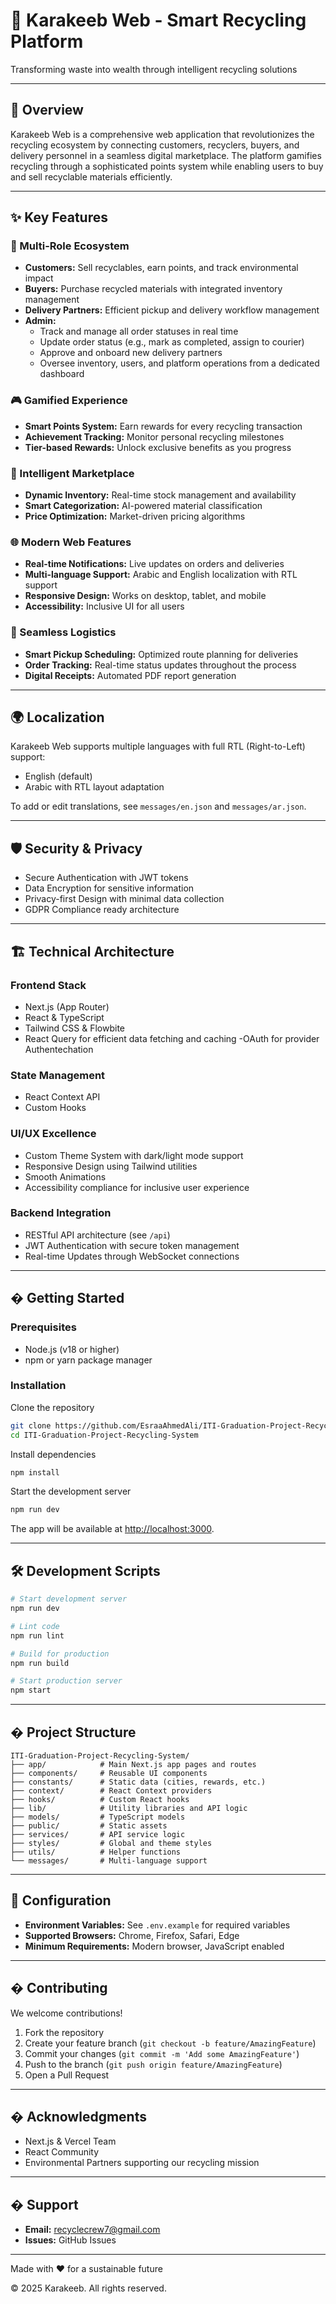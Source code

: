 # 🌱 Karakeeb Web - Smart Recycling Platform

Transforming waste into wealth through intelligent recycling solutions

---

## 🎯 Overview

Karakeeb Web is a comprehensive web application that revolutionizes the recycling ecosystem by connecting customers, recyclers, buyers, and delivery personnel in a seamless digital marketplace. The platform gamifies recycling through a sophisticated points system while enabling users to buy and sell recyclable materials efficiently.

---

## ✨ Key Features

### 🔄 Multi-Role Ecosystem

- **Customers:** Sell recyclables, earn points, and track environmental impact
- **Buyers:** Purchase recycled materials with integrated inventory management
- **Delivery Partners:** Efficient pickup and delivery workflow management
- **Admin:**
  - Track and manage all order statuses in real time
  - Update order status (e.g., mark as completed, assign to courier)
  - Approve and onboard new delivery partners
  - Oversee inventory, users, and platform operations from a dedicated dashboard

### 🎮 Gamified Experience

- **Smart Points System:** Earn rewards for every recycling transaction
- **Achievement Tracking:** Monitor personal recycling milestones
- **Tier-based Rewards:** Unlock exclusive benefits as you progress

### 🛒 Intelligent Marketplace

- **Dynamic Inventory:** Real-time stock management and availability
- **Smart Categorization:** AI-powered material classification
- **Price Optimization:** Market-driven pricing algorithms

### 🌐 Modern Web Features

- **Real-time Notifications:** Live updates on orders and deliveries
- **Multi-language Support:** Arabic and English localization with RTL support
- **Responsive Design:** Works on desktop, tablet, and mobile
- **Accessibility:** Inclusive UI for all users

### 🚚 Seamless Logistics

- **Smart Pickup Scheduling:** Optimized route planning for deliveries
- **Order Tracking:** Real-time status updates throughout the process
- **Digital Receipts:** Automated PDF report generation

---

## 🌍 Localization

Karakeeb Web supports multiple languages with full RTL (Right-to-Left) support:

- English (default)
- Arabic with RTL layout adaptation

To add or edit translations, see `messages/en.json` and `messages/ar.json`.

---

## 🛡️ Security & Privacy

- Secure Authentication with JWT tokens
- Data Encryption for sensitive information
- Privacy-first Design with minimal data collection
- GDPR Compliance ready architecture

---

## 🏗️ Technical Architecture

### Frontend Stack

- Next.js (App Router)
- React & TypeScript
- Tailwind CSS & Flowbite
- React Query for efficient data fetching and caching
  -OAuth for provider Authentechation

### State Management

- React Context API
- Custom Hooks

### UI/UX Excellence

- Custom Theme System with dark/light mode support
- Responsive Design using Tailwind utilities
- Smooth Animations
- Accessibility compliance for inclusive user experience

### Backend Integration

- RESTful API architecture (see `/api`)
- JWT Authentication with secure token management
- Real-time Updates through WebSocket connections

---

## � Getting Started

### Prerequisites

- Node.js (v18 or higher)
- npm or yarn package manager

### Installation

Clone the repository

```bash
git clone https://github.com/EsraaAhmedAli/ITI-Graduation-Project-Recycling-System.git
cd ITI-Graduation-Project-Recycling-System
```

Install dependencies

```bash
npm install
```

Start the development server

```bash
npm run dev
```

The app will be available at [http://localhost:3000](http://localhost:3000).

---

## 🛠️ Development Scripts

```bash
# Start development server
npm run dev

# Lint code
npm run lint

# Build for production
npm run build

# Start production server
npm start
```

---

## � Project Structure

```
ITI-Graduation-Project-Recycling-System/
├── app/            # Main Next.js app pages and routes
├── components/     # Reusable UI components
├── constants/      # Static data (cities, rewards, etc.)
├── context/        # React Context providers
├── hooks/          # Custom React hooks
├── lib/            # Utility libraries and API logic
├── models/         # TypeScript models
├── public/         # Static assets
├── services/       # API service logic
├── styles/         # Global and theme styles
├── utils/          # Helper functions
└── messages/       # Multi-language support
```

---

## 🔧 Configuration

- **Environment Variables:** See `.env.example` for required variables
- **Supported Browsers:** Chrome, Firefox, Safari, Edge
- **Minimum Requirements:** Modern browser, JavaScript enabled

---

## � Contributing

We welcome contributions!

1. Fork the repository
2. Create your feature branch (`git checkout -b feature/AmazingFeature`)
3. Commit your changes (`git commit -m 'Add some AmazingFeature'`)
4. Push to the branch (`git push origin feature/AmazingFeature`)
5. Open a Pull Request

---

## � Acknowledgments

- Next.js & Vercel Team
- React Community
- Environmental Partners supporting our recycling mission

---

## � Support

- **Email:** recyclecrew7@gmail.com
- **Issues:** GitHub Issues

---

Made with ❤️ for a sustainable future

© 2025 Karakeeb. All rights reserved.

